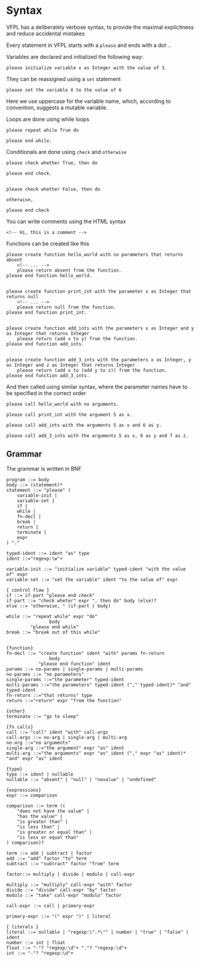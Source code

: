 # Syntax

VFPL has a deliberately verbose syntax, to provide the maximal explicitness and reduce accidental mistakes

Every statement in VFPL starts with a `please` and ends with a dot `.`.

Variables are declared and initialized the following way:

```vfpl
please initialize variable x as Integer with the value of 3.
```

They can be reassigned using a `set` statement

```vfpl
please set the variable X to the value of 6
```

Here we use uppercase for the variable name, which, according to convention, suggests a mutable variable.

Loops are done using while loops

```vfpl
please repeat while True do
    
please end while.
```

Conditionals are done using `check` and `otherwise`

```vfpl
please check whether True, then do

please end check.


please check whether False, then do

otherwise,

please end check
```

You can write comments using the HTML syntax

```vfpl
<!-- Hi, this is a comment -->
```

Functions can be created like this

```vfpl
please create function hello_world with no parameters that returns absent
    <!-- ... -->
    please return absent from the function.
please end function hello_world.


please create function print_int with the parameter x as Integer that returns null
    <!-- ... -->
    please return null from the function.
please end function print_int.


please create function add_ints with the parameters x as Integer and y as Integer that returns Integer
    please return (add x to y) from the function.
please end function add_ints.


please create function add_3_ints with the parameters x as Integer, y as Integer and z as Integer that returns Integer
    please return (add x to (add y to z)) from the function.
please end function add_3_ints.
```

And then called using similar syntax, where the parameter names have to be specified in the correct order

```
please call hello_world with no arguments.

please call print_int with the argument 5 as x.

please call add_ints with the arguments 5 as x and 6 as y.

please call add_3_ints with the arguments 5 as x, 6 as y and 7 as z.
```

## Grammar

The grammar is written in BNF

```bnf
program ::= body
body ::= (statement)*
statement ::= "please" (
    variable-init |
    variable-set |
    if |
    while |
    fn-decl |
    break |
    return |
    terminate |
    expr
) "."

typed-ident ::= ident "as" type
ident ::="regexp:\w"+

variable-init ::= "initialize variable" typed-ident "with the value of" expr
variable-set ::= "set the variable" ident "to the value of" expr

{ control flow }
if ::= if-part "please end check"
if-part ::= "check wheter" expr ", then do" body (else)?
else ::= "otherwise, " (if-part | body)

while ::= "repeat while" expr "do"
                body
         "please end while"
break ::= "break out of this while"


{function}
fn-decl ::= "create function" ident "with" params fn-return
                body
            "please end function" ident
params ::= no-params | single-params | multi-params
no-params ::= "no parameters"
single-params ::="the parameter" typed-ident
multi-params ::="the parameters" typed-ident ("," typed-ident)* "and" typed-ident
fn-return ::="that returns" type
return ::="return" expr "from the function"

{other}
terminate ::= "go to sleep"

{fn calls}
call ::= "call" ident "with" call-args
call-args ::= no-arg | single-arg | multi-arg
no-arg ::="no arguments"
single-arg ::="the argument" expr "as" ident
multi-arg ::="the arguments" expr "as" ident ("," expr "as" ident)* "and" expr "as" ident

{type}
type ::= ident | nullable
nullable ::= "absent" | "null" | "novalue" | "undefined"

{expressions}
expr ::= comparison

comparison ::= term ((
    "does not have the value" |
    "has the value" |
    "is greater than" |
    "is less than" |
    "is greater or equal than" |
    "is less or equal than"
) comparison)?

term ::= add | subtract | factor
add ::= "add" factor "to" term
subtract ::= "subtract" factor "from" term

factor::= multiply | divide | modulo | call-expr

multiply ::= "multiply" call-expr "with" factor
divide ::= "divide" call-expr "by" factor
modulo ::= "take" call-expr "modulo" factor

call-expr ::= call | primary-expr

primary-expr ::= "(" expr ")" | literal

{ literals }
literal ::= nullable | "regexp:\".*\"" | number | "true" | "false" | ident
number ::= int | float
float ::= "-"? "regexp:\d"+ "."? "regexp:\d"+
int ::= "-"? "regexp:\d"+
```
